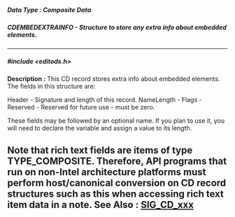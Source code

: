 ##### Data Type : Composite Data
##### CDEMBEDEXTRAINFO - Structure to store any extra info about embedded elements.
---
##### #include <editods.h>
**Description :**
This CD record stores extra info about embedded elements.  The fields in this 
structure are:

Header - Signature and length of this record.
NameLength - 
Flags - 
Reserved - Reserved for future use - must be zero.  

These fields may be followed by an optional name. If you plan to use it, you 
will need to declare the variable and assign a value to its length.

Note that rich text fields are items of type TYPE_COMPOSITE.  Therefore, API 
programs that run on non-Intel architecture platforms must perform 
host/canonical conversion on CD record structures such as this when accessing 
rich text item data in a note.
**See Also :**
[SIG_CD_xxx](D:/md_files/SIG_CD_xxx.md)
---
